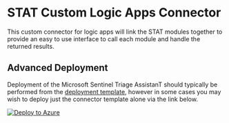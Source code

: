 # STAT Custom Logic Apps Connector

This custom connector for logic apps will link the STAT modules together to provide an easy to use interface to call each module and handle the returned results.

## Advanced Deployment

Deployment of the Microsoft Sentinel Triage AssistanT should typically be performed from the [deployment template](/Deploy/readme.md), however in some cases you may wish to deploy just the connector template alone via the link below.

[![Deploy to Azure](https://aka.ms/deploytoazurebutton)](https://portal.azure.com/#create/Microsoft.Template/uri/https%3A%2F%2Fraw.githubusercontent.com%2Fbriandelmsft%2FSentinelAutomationModules%2Fmain%2FConnector%2Fazuredeploy.json)